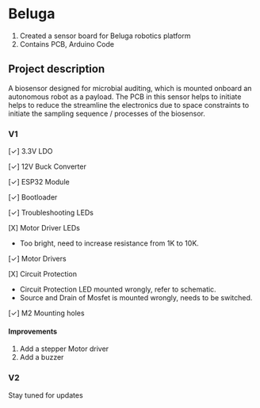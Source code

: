 # Beluga
1. Created a sensor board for Beluga robotics platform
2. Contains PCB, Arduino Code

## Project description
A biosensor designed for microbial auditing, which is mounted onboard an autonomous robot as a payload. The PCB in this sensor helps to initiate helps to reduce the streamline the electronics due to space constraints to initiate the sampling sequence / processes of the biosensor.

### V1
[✓] 3.3V LDO

[✓] 12V Buck Converter

[✓] ESP32 Module 

[✓] Bootloader

[✓] Troubleshooting LEDs

[X] Motor Driver LEDs

  - Too bright, need to increase resistance from 1K to 10K.

[✓] Motor Drivers

[X] Circuit Protection

  - Circuit Protection LED mounted wrongly, refer to schematic.
  - Source and Drain of Mosfet is mounted wrongly, needs to be switched.

[✓] M2 Mounting holes

#### Improvements
1. Add a stepper Motor driver
2. Add a buzzer

### V2
Stay tuned for updates



